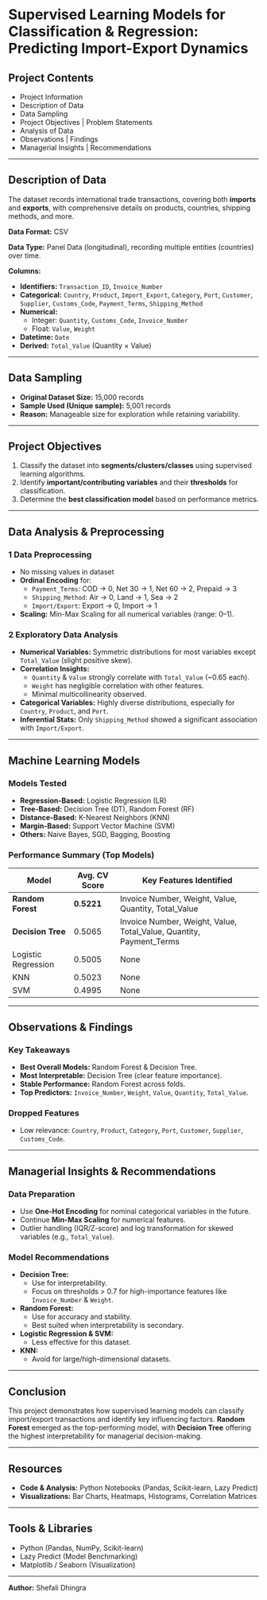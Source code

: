 # Supervised Learning Models for Classification & Regression: Predicting Import-Export Dynamics

## Project Contents
- Project Information  
- Description of Data  
- Data Sampling  
- Project Objectives | Problem Statements  
- Analysis of Data  
- Observations | Findings  
- Managerial Insights | Recommendations   

---

## Description of Data

The dataset records international trade transactions, covering both **imports** and **exports**, with comprehensive details on products, countries, shipping methods, and more.

**Data Format:** CSV  

**Data Type:** Panel Data (longitudinal), recording multiple entities (countries) over time.

**Columns:**
- **Identifiers:** `Transaction_ID`, `Invoice_Number`
- **Categorical:** `Country`, `Product`, `Import_Export`, `Category`, `Port`, `Customer`, `Supplier`, `Customs_Code`, `Payment_Terms`, `Shipping_Method`
- **Numerical:**  
  - Integer: `Quantity`, `Customs_Code`, `Invoice_Number`  
  - Float: `Value`, `Weight`  
- **Datetime:** `Date`
- **Derived:** `Total_Value` (Quantity × Value)

---

## Data Sampling
- **Original Dataset Size:** 15,000 records  
- **Sample Used (Unique sample):** 5,001 records  
- **Reason:** Manageable size for exploration while retaining variability.  

---

## Project Objectives
1. Classify the dataset into **segments/clusters/classes** using supervised learning algorithms.
2. Identify **important/contributing variables** and their **thresholds** for classification.
3. Determine the **best classification model** based on performance metrics.

---

## Data Analysis & Preprocessing

### 1 Data Preprocessing
- No missing values in dataset
- **Ordinal Encoding** for:
  - `Payment_Terms`: COD → 0, Net 30 → 1, Net 60 → 2, Prepaid → 3  
  - `Shipping_Method`: Air → 0, Land → 1, Sea → 2  
  - `Import/Export`: Export → 0, Import → 1  
- **Scaling:** Min-Max Scaling for all numerical variables (range: 0–1).  

### 2 Exploratory Data Analysis
- **Numerical Variables:** Symmetric distributions for most variables except `Total_Value` (slight positive skew).
- **Correlation Insights:**
  - `Quantity` & `Value` strongly correlate with `Total_Value` (~0.65 each).
  - `Weight` has negligible correlation with other features.
  - Minimal multicollinearity observed.
- **Categorical Variables:** Highly diverse distributions, especially for `Country`, `Product`, and `Port`.
- **Inferential Stats:** Only `Shipping_Method` showed a significant association with `Import/Export`.

---

## Machine Learning Models

### Models Tested
- **Regression-Based:** Logistic Regression (LR)  
- **Tree-Based:** Decision Tree (DT), Random Forest (RF)  
- **Distance-Based:** K-Nearest Neighbors (KNN)  
- **Margin-Based:** Support Vector Machine (SVM)  
- **Others:** Naive Bayes, SGD, Bagging, Boosting  

### Performance Summary (Top Models)
| Model            | Avg. CV Score | Key Features Identified |
|------------------|--------------|-------------------------|
| **Random Forest** | **0.5221**   | Invoice Number, Weight, Value, Quantity, Total_Value |
| **Decision Tree** | 0.5065       | Invoice Number, Weight, Value, Total_Value, Quantity, Payment_Terms |
| Logistic Regression | 0.5005    | None |
| KNN               | 0.5023       | None |
| SVM               | 0.4995       | None |

---

## Observations & Findings

### Key Takeaways
- **Best Overall Models:** Random Forest & Decision Tree.  
- **Most Interpretable:** Decision Tree (clear feature importance).  
- **Stable Performance:** Random Forest across folds.  
- **Top Predictors:** `Invoice_Number`, `Weight`, `Value`, `Quantity`, `Total_Value`.

### Dropped Features
- Low relevance: `Country`, `Product`, `Category`, `Port`, `Customer`, `Supplier`, `Customs_Code`.

---

## Managerial Insights & Recommendations

### Data Preparation
- Use **One-Hot Encoding** for nominal categorical variables in the future.
- Continue **Min-Max Scaling** for numerical features.
- Outlier handling (IQR/Z-score) and log transformation for skewed variables (e.g., `Total_Value`).

### Model Recommendations
- **Decision Tree:**  
  - Use for interpretability.  
  - Focus on thresholds > 0.7 for high-importance features like `Invoice_Number` & `Weight`.
- **Random Forest:**  
  - Use for accuracy and stability.  
  - Best suited when interpretability is secondary.
- **Logistic Regression & SVM:**  
  - Less effective for this dataset.
- **KNN:**  
  - Avoid for large/high-dimensional datasets.

---

## Conclusion
This project demonstrates how supervised learning models can classify import/export transactions and identify key influencing factors. **Random Forest** emerged as the top-performing model, with **Decision Tree** offering the highest interpretability for managerial decision-making.

---

## Resources
- **Code & Analysis:** Python Notebooks (Pandas, Scikit-learn, Lazy Predict)
- **Visualizations:** Bar Charts, Heatmaps, Histograms, Correlation Matrices

---

## Tools & Libraries
- Python (Pandas, NumPy, Scikit-learn)
- Lazy Predict (Model Benchmarking)
- Matplotlib / Seaborn (Visualization)

---
**Author:** Shefali Dhingra
```
